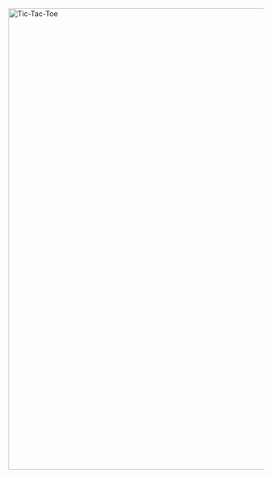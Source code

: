 <img width="911" height="911" alt="Tic-Tac-Toe" src="https://github.com/user-attachments/assets/ab8aa894-349f-407b-bdd1-e90ab59e58d1" />
